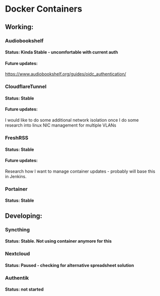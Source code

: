 # Docker Containers
## Working:

### Audiobookshelf

#### Status: Kinda Stable - uncomfortable with current auth 

#### Future updates:
https://www.audiobookshelf.org/guides/oidc_authentication/


<!-------------------------->
### CloudflareTunnel

#### Status: Stable

#### Future updates: 
I would like to do some additional network isolation once I do 
    some research into linux NIC management for multiple VLANs

<!-------------------------->
### FreshRSS

#### Status: Stable

#### Future updates: 
Research how I want to manage container updates - probably will base this in Jenkins.

<!-------------------------->
### Portainer

#### Status: Stable

<!------------------------------------------------------------------------>
## Developing:

### Syncthing

#### Status: Stable. Not using container anymore for this

<!-------------------------->
### Nextcloud

#### Status: Paused - checking for alternative spreadsheet solution

<!-------------------------->
### Authentik
#### Status: not started
